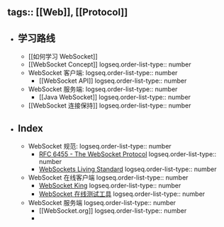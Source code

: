 tags:: [[Web]], [[Protocol]] 
---

- ## 学习路线
	- [[如何学习 WebSocket]]
	- [[WebSocket Concept]]
	  logseq.order-list-type:: number
	- WebSocket 客户端: 
	  logseq.order-list-type:: number
		- [[WebSocket API]]
		  logseq.order-list-type:: number
	- WebSocket 服务端:
	  logseq.order-list-type:: number
		- [[Java WebSocket]]
		  logseq.order-list-type:: number
	- [[WebSocket 连接保持]]
	  logseq.order-list-type:: number
- ## Index
	- WebSocket 规范:
	  logseq.order-list-type:: number
		- [RFC 6455 - The WebSocket Protocol](https://datatracker.ietf.org/doc/html/rfc6455)
		  logseq.order-list-type:: number
		- [WebSockets Living Standard](https://websockets.spec.whatwg.org/)
		  logseq.order-list-type:: number
	- WebSocket 在线客户端
	  logseq.order-list-type:: number
		- [WebSocket King](https://websocketking.com/)
		  logseq.order-list-type:: number
		- [WebSocket 在线测试工具](https://wstool.js.org/)
		  logseq.order-list-type:: number
	- WebSocket 服务端
	  logseq.order-list-type:: number
		- [[WebSocket.org]]
		  logseq.order-list-type:: number
		-